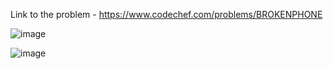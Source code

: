 Link to the problem - https://www.codechef.com/problems/BROKENPHONE


![image](https://user-images.githubusercontent.com/57552973/222905797-61a3db62-a976-4edf-ae95-c1ef6d3ac490.png)


![image](https://user-images.githubusercontent.com/57552973/222905811-f5622602-b0bc-4bda-a7d0-afb2ca7490e1.png)
